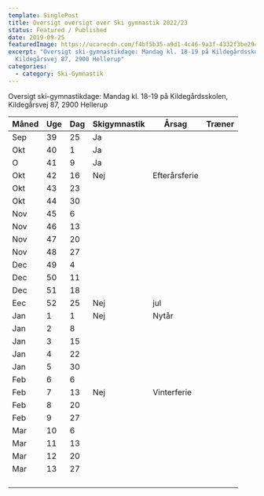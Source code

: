 ```yaml
---
template: SinglePost
title: Oversigt oversigt over Ski gymnastik 2022/23
status: Featured / Published
date: 2019-09-25
featuredImage: https://ucarecdn.com/f4bf5b35-a9d1-4c46-9a3f-4332f3be2945/
excerpt: "Oversigt ski-gymnastikdage: Mandag kl. 18-19 på Kildegårdsskolen,
  Kildegårsvej 87, 2900 Hellerup"
categories:
  - category: Ski-Gymnastik
---
```

Oversigt ski-gymnastikdage: Mandag kl. 18-19 på Kildegårdsskolen, Kildegårsvej 87, 2900 Hellerup

| Måned | Uge | Dag | Skigymnastik | Årsag         | Træner |
| ----- | --- | --- | ------------ | ------------- | ------ |
| Sep   | 39  | 25  | Ja           |               |        |
| Okt   | 40  | 1﻿  | Ja           |               |        |
| O     | 41  | 9﻿  | Ja           |               |        |
| O﻿kt  | 42  | 16  | Nej          | Efterårsferie |        |
| Okt   | 43  | 2﻿3 |              |               |        |
| Okt   | 44  | 3﻿0 |              |               |        |
| N﻿ov  | 4﻿5 | 6﻿  |              |               |        |
| N﻿ov  | 4﻿6 | 1﻿3 |              |               |        |
| N﻿ov  | 4﻿7 | 2﻿0 |              |               |        |
| N﻿ov  | 4﻿8 | 2﻿7 |              |               |        |
| D﻿ec  | 4﻿9 | 4﻿  |              |               |        |
| D﻿ec  | 5﻿0 | 1﻿1 |              |               |        |
| D﻿ec  | 5﻿1 | 1﻿8 |              |               |        |
| E﻿ec  | 5﻿2 | 2﻿5 | N﻿ej         | j﻿ul          |        |
| J﻿an  | 1﻿  | 1﻿  | N﻿ej         | N﻿ytår        |        |
| J﻿an  | 2﻿  | 8﻿  |              |               |        |
| J﻿an  | 3﻿  | 1﻿5 |              |               |        |
| J﻿an  | 4﻿  | 2﻿2 |              |               |        |
| J﻿an  | 5﻿  | 3﻿0 |              |               |        |
| F﻿eb  | 6﻿  | 6﻿  |              |               |        |
| F﻿eb  | 7﻿  | 1﻿3 | N﻿ej         | V﻿interferie  |        |
| F﻿eb  | 8﻿  | 2﻿0 |              |               |        |
| F﻿eb  | 9﻿  | 2﻿7 |              |               |        |
| M﻿ar  | 1﻿0 | 6﻿  |              |               |        |
| M﻿ar  | 1﻿1 | 1﻿3 |              |               |        |
| M﻿ar  | 1﻿2 | 2﻿0 |              |               |        |
| M﻿ar  | 1﻿3 | 2﻿7 |              |               |        |
|       |     |     |              |               |        |
|       |     |     |              |               |        |
|       |     |     |              |               |        |
|       |     |     |              |               |        |